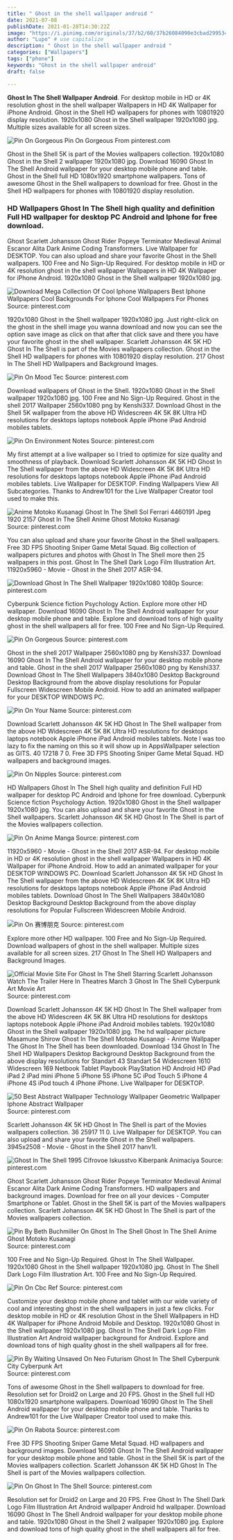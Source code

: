 ```yaml
---
title: " Ghost in the shell wallpaper android "
date: 2021-07-08
publishDate: 2021-01-28T14:30:22Z
image: "https://i.pinimg.com/originals/37/b2/60/37b26084090e3cbad2995348baf45de2.jpg"
author: "Lupo" # use capitalize
description: " Ghost in the shell wallpaper android "
categories: ["Wallpapers"]
tags: ["phone"]
keywords: "Ghost in the shell wallpaper android"
draft: false

---
```



**Ghost In The Shell Wallpaper Android**. For desktop mobile in HD or 4K resolution ghost in the shell wallpaper Wallpapers in HD 4K Wallpaper for iPhone Android. Ghost in the Shell HD wallpapers for phones with 10801920 display resolution. 1920x1080 Ghost in the Shell wallpaper 1920x1080 jpg. Multiple sizes available for all screen sizes.

![Pin On Gorgeous](https://i.pinimg.com/originals/09/1a/80/091a8023aa3cd220f17e8f6fa834f9e9.jpg "Pin On Gorgeous")
Pin On Gorgeous From pinterest.com


Ghost in the Shell 5K is part of the Movies wallpapers collection. 1920x1080 Ghost in the Shell 2 wallpaper 1920x1080 jpg. Download 16090 Ghost In The Shell Android wallpaper for your desktop mobile phone and table. Ghost in the Shell full HD 1080x1920 smartphone wallpapers. Tons of awesome Ghost in the Shell wallpapers to download for free. Ghost in the Shell HD wallpapers for phones with 10801920 display resolution.

### HD Wallpapers Ghost In The Shell high quality and definition Full HD wallpaper for desktop PC Android and Iphone for free download.

Ghost Scarlett Johansson Ghost Rider Popeye Terminator Medieval Animal Escanor Alita Dark Anime Coding Transformers. Live Wallpaper for DESKTOP. You can also upload and share your favorite Ghost in the Shell wallpapers. 100 Free and No Sign-Up Required. For desktop mobile in HD or 4K resolution ghost in the shell wallpaper Wallpapers in HD 4K Wallpaper for iPhone Android. 1920x1080 Ghost in the Shell wallpaper 1920x1080 jpg.


![Download Mega Collection Of Cool Iphone Wallpapers Best Iphone Wallpapers Cool Backgrounds For Iphone Cool Wallpapers For Phones](https://i.pinimg.com/474x/db/28/c8/db28c891b4c7da10f7f16fd25c302347--ghost-in-the-shell-wallpaper-android.jpg "Download Mega Collection Of Cool Iphone Wallpapers Best Iphone Wallpapers Cool Backgrounds For Iphone Cool Wallpapers For Phones")
Source: pinterest.com

1920x1080 Ghost in the Shell wallpaper 1920x1080 jpg. Just right-click on the ghost in the shell image you wanna download and now you can see the option save image as click on that after that click save and there you have your favorite ghost in the shell wallpaper. Scarlett Johansson 4K 5K HD Ghost In The Shell is part of the Movies wallpapers collection. Ghost in the Shell HD wallpapers for phones with 10801920 display resolution. 217 Ghost In The Shell HD Wallpapers and Background Images.

![Pin On Mood Tec](https://i.pinimg.com/originals/a4/fb/5c/a4fb5c753668cffa35ca8c517c84afb6.jpg "Pin On Mood Tec")
Source: pinterest.com

Download wallpapers of Ghost in the Shell. 1920x1080 Ghost in the Shell wallpaper 1920x1080 jpg. 100 Free and No Sign-Up Required. Ghost in the shell 2017 Wallpaper 2560x1080 png by Kenshi337. Download Ghost in the Shell 5K wallpaper from the above HD Widescreen 4K 5K 8K Ultra HD resolutions for desktops laptops notebook Apple iPhone iPad Android mobiles tablets.

![Pin On Environment Notes](https://i.pinimg.com/originals/a7/c1/71/a7c1716b05ead739453eb57c27c90d88.png "Pin On Environment Notes")
Source: pinterest.com

My first attempt at a live wallpaper so I tried to optimize for size quality and smoothness of playback. Download Scarlett Johansson 4K 5K HD Ghost In The Shell wallpaper from the above HD Widescreen 4K 5K 8K Ultra HD resolutions for desktops laptops notebook Apple iPhone iPad Android mobiles tablets. Live Wallpaper for DESKTOP. Finding Wallpapers View All Subcategories. Thanks to Andrew101 for the Live Wallpaper Creator tool used to make this.

![Anime Motoko Kusanagi Ghost In The Shell Sol Ferrari 4460191 Jpeg 1920 2157 Ghost In The Shell Anime Ghost Motoko Kusanagi](https://i.pinimg.com/originals/62/35/d6/6235d674e21adf34e34efd0de024569b.jpg "Anime Motoko Kusanagi Ghost In The Shell Sol Ferrari 4460191 Jpeg 1920 2157 Ghost In The Shell Anime Ghost Motoko Kusanagi")
Source: pinterest.com

You can also upload and share your favorite Ghost in the Shell wallpapers. Free 3D FPS Shooting Sniper Game Metal Squad. Big collection of wallpapers pictures and photos with Ghost In The Shell more then 25 wallpapers in this post. Ghost In The Shell Dark Logo Film Illustration Art. 11920x5960 - Movie - Ghost in the Shell 2017 ASR-94.

![Download Ghost In The Shell Wallpaper 1920x1080 1080p](https://i.pinimg.com/originals/c7/1c/f2/c71cf279a4f619aa20bd8eaea2c938ce.jpg "Download Ghost In The Shell Wallpaper 1920x1080 1080p")
Source: pinterest.com

Cyberpunk Science fiction Psychology Action. Explore more other HD wallpaper. Download 16090 Ghost In The Shell Android wallpaper for your desktop mobile phone and table. Explore and download tons of high quality ghost in the shell wallpapers all for free. 100 Free and No Sign-Up Required.

![Pin On Gorgeous](https://i.pinimg.com/originals/09/1a/80/091a8023aa3cd220f17e8f6fa834f9e9.jpg "Pin On Gorgeous")
Source: pinterest.com

Ghost in the shell 2017 Wallpaper 2560x1080 png by Kenshi337. Download 16090 Ghost In The Shell Android wallpaper for your desktop mobile phone and table. Ghost in the shell 2017 Wallpaper 2560x1080 png by Kenshi337. Download Ghost In The Shell Wallpapers 3840x1080 Desktop Background Desktop Background from the above display resolutions for Popular Fullscreen Widescreen Mobile Android. How to add an animated wallpaper for your DESKTOP WINDOWS PC.

![Pin On Your Name](https://i.pinimg.com/originals/2a/33/8f/2a338fcb7d551272d75e6423bf3a540a.jpg "Pin On Your Name")
Source: pinterest.com

Download Scarlett Johansson 4K 5K HD Ghost In The Shell wallpaper from the above HD Widescreen 4K 5K 8K Ultra HD resolutions for desktops laptops notebook Apple iPhone iPad Android mobiles tablets. Note I was too lazy to fix the naming on this so it will show up in AppsWallpaper selection as GITS. 40 17218 7 0. Free 3D FPS Shooting Sniper Game Metal Squad. HD wallpapers and background images.

![Pin On Nipples](https://i.pinimg.com/originals/4c/15/d8/4c15d8d4d03d6104d4e9ab99d59e0e6a.jpg "Pin On Nipples")
Source: pinterest.com

HD Wallpapers Ghost In The Shell high quality and definition Full HD wallpaper for desktop PC Android and Iphone for free download. Cyberpunk Science fiction Psychology Action. 1920x1080 Ghost in the Shell wallpaper 1920x1080 jpg. You can also upload and share your favorite Ghost in the Shell wallpapers. Scarlett Johansson 4K 5K HD Ghost In The Shell is part of the Movies wallpapers collection.

![Pin On Anime Manga](https://i.pinimg.com/originals/43/cb/d7/43cbd757c1dd914efae1034b7ec73ecf.jpg "Pin On Anime Manga")
Source: pinterest.com

11920x5960 - Movie - Ghost in the Shell 2017 ASR-94. For desktop mobile in HD or 4K resolution ghost in the shell wallpaper Wallpapers in HD 4K Wallpaper for iPhone Android. How to add an animated wallpaper for your DESKTOP WINDOWS PC. Download Scarlett Johansson 4K 5K HD Ghost In The Shell wallpaper from the above HD Widescreen 4K 5K 8K Ultra HD resolutions for desktops laptops notebook Apple iPhone iPad Android mobiles tablets. Download Ghost In The Shell Wallpapers 3840x1080 Desktop Background Desktop Background from the above display resolutions for Popular Fullscreen Widescreen Mobile Android.

![Pin On 赛博朋克](https://i.pinimg.com/736x/a9/43/a8/a943a82d7f342db63ed1d5f515de2f5f.jpg "Pin On 赛博朋克")
Source: pinterest.com

Explore more other HD wallpaper. 100 Free and No Sign-Up Required. Download wallpapers of ghost in the shell wallpaper. Multiple sizes available for all screen sizes. 217 Ghost In The Shell HD Wallpapers and Background Images.

![Official Movie Site For Ghost In The Shell Starring Scarlett Johansson Watch The Trailer Here In Theatres March 3 Ghost In The Shell Cyberpunk Art Movie Art](https://i.pinimg.com/originals/13/b9/71/13b971e89406e5a0b788c57cfb508aa0.gif "Official Movie Site For Ghost In The Shell Starring Scarlett Johansson Watch The Trailer Here In Theatres March 3 Ghost In The Shell Cyberpunk Art Movie Art")
Source: pinterest.com

Download Scarlett Johansson 4K 5K HD Ghost In The Shell wallpaper from the above HD Widescreen 4K 5K 8K Ultra HD resolutions for desktops laptops notebook Apple iPhone iPad Android mobiles tablets. 1920x1080 Ghost in the Shell wallpaper 1920x1080 jpg. The hd wallpaper picture Masamune Shirow Ghost In The Shell Motoko Kusanagi - Anime Wallpaper The Ghost In The Shell has been downloaded. Download 134 Ghost In The Shell HD Wallpapers Desktop Background Desktop Background from the above display resolutions for Standart 43 Standart 54 Widescreen 1610 Widescreen 169 Netbook Tablet Playbook PlayStation HD Android HD iPad iPad 2 iPad mini iPhone 5 iPhone 5S iPhone 5C iPod Touch 5 iPhone 4 iPhone 4S iPod touch 4 iPhone iPhone. Live Wallpaper for DESKTOP.

![50 Best Abstract Wallpaper Technology Wallpaper Geometric Wallpaper Iphone Abstract Wallpaper](https://i.pinimg.com/564x/0a/76/b5/0a76b5a18432e747b1d2b272d2445243.jpg "50 Best Abstract Wallpaper Technology Wallpaper Geometric Wallpaper Iphone Abstract Wallpaper")
Source: pinterest.com

Scarlett Johansson 4K 5K HD Ghost In The Shell is part of the Movies wallpapers collection. 36 25917 11 0. Live Wallpaper for DESKTOP. You can also upload and share your favorite Ghost in the Shell wallpapers. 3945x2508 - Movie - Ghost in the Shell 2017 hanv1l.

![Ghost In The Shell 1995 Cifrovoe Iskusstvo Kiberpank Animaciya](https://i.pinimg.com/600x315/06/5d/3f/065d3ff76cabb0f8aaa3242da2586c85.jpg "Ghost In The Shell 1995 Cifrovoe Iskusstvo Kiberpank Animaciya")
Source: pinterest.com

Ghost Scarlett Johansson Ghost Rider Popeye Terminator Medieval Animal Escanor Alita Dark Anime Coding Transformers. HD wallpapers and background images. Download for free on all your devices - Computer Smartphone or Tablet. Ghost in the Shell 5K is part of the Movies wallpapers collection. Scarlett Johansson 4K 5K HD Ghost In The Shell is part of the Movies wallpapers collection.

![Pin By Beth Buchmiller On Ghost In The Shell Ghost In The Shell Anime Ghost Motoko Kusanagi](https://i.pinimg.com/736x/3a/6b/e0/3a6be029a0d6c5f8f8d5f296cd34eea6.jpg "Pin By Beth Buchmiller On Ghost In The Shell Ghost In The Shell Anime Ghost Motoko Kusanagi")
Source: pinterest.com

100 Free and No Sign-Up Required. Ghost In The Shell Wallpaper. 1920x1080 Ghost in the Shell wallpaper 1920x1080 jpg. Ghost In The Shell Dark Logo Film Illustration Art. 100 Free and No Sign-Up Required.

![Pin On Cbc Ref](https://i.pinimg.com/originals/33/39/d6/3339d654711a6f9ff747bd313c7bc54d.jpg "Pin On Cbc Ref")
Source: pinterest.com

Customize your desktop mobile phone and tablet with our wide variety of cool and interesting ghost in the shell wallpapers in just a few clicks. For desktop mobile in HD or 4K resolution Ghost in the Shell Wallpapers in HD 4K Wallpaper for iPhone Android Mobile and Desktop. 1920x1080 Ghost in the Shell wallpaper 1920x1080 jpg. Ghost In The Shell Dark Logo Film Illustration Art Android wallpaper background for Android. Explore and download tons of high quality ghost in the shell wallpapers all for free.

![Pin By Waiting Unsaved On Neo Futurism Ghost In The Shell Cyberpunk City Cyberpunk Art](https://i.pinimg.com/originals/4f/7c/8b/4f7c8bab0c2168cdd9feedb6f7e5be5d.jpg "Pin By Waiting Unsaved On Neo Futurism Ghost In The Shell Cyberpunk City Cyberpunk Art")
Source: pinterest.com

Tons of awesome Ghost in the Shell wallpapers to download for free. Resolution set for Droid2 on Large and 20 FPS. Ghost in the Shell full HD 1080x1920 smartphone wallpapers. Download 16090 Ghost In The Shell Android wallpaper for your desktop mobile phone and table. Thanks to Andrew101 for the Live Wallpaper Creator tool used to make this.

![Pin On Rabota](https://i.pinimg.com/originals/3d/ae/64/3dae6404764e9ce5757415c20223bef2.png "Pin On Rabota")
Source: pinterest.com

Free 3D FPS Shooting Sniper Game Metal Squad. HD wallpapers and background images. Download 16090 Ghost In The Shell Android wallpaper for your desktop mobile phone and table. Ghost in the Shell 5K is part of the Movies wallpapers collection. Scarlett Johansson 4K 5K HD Ghost In The Shell is part of the Movies wallpapers collection.

![Pin On Ghost In The Shell](https://i.pinimg.com/originals/37/b2/60/37b26084090e3cbad2995348baf45de2.jpg "Pin On Ghost In The Shell")
Source: pinterest.com

Resolution set for Droid2 on Large and 20 FPS. Free Ghost In The Shell Dark Logo Film Illustration Art Android wallpaper Android hd wallpaper. Download 16090 Ghost In The Shell Android wallpaper for your desktop mobile phone and table. 1920x1080 Ghost in the Shell 2 wallpaper 1920x1080 jpg. Explore and download tons of high quality ghost in the shell wallpapers all for free.


